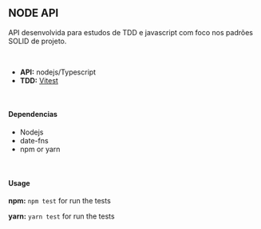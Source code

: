 <h2>NODE API</h2>
<p>API desenvolvida para estudos de TDD e javascript com foco nos padrões SOLID de projeto.</p>
<br>
<ul>
    <li><b>API:</b> nodejs/Typescript</li>
    <li><b>TDD:</b> <a href="https://vitest.dev/">Vitest</a></li>
</ul>
<br>
<h4>Dependencias</h4>
<ul>
    <li>Nodejs</li>
    <li>date-fns</li>
    <li>npm or yarn</li>
</ul>
<br>
<h4>Usage</h4>
<p><b>npm:</b> <code>npm test</code> for run the tests</p>
<p><b>yarn:</b> <code>yarn test</code> for run the tests</p>
